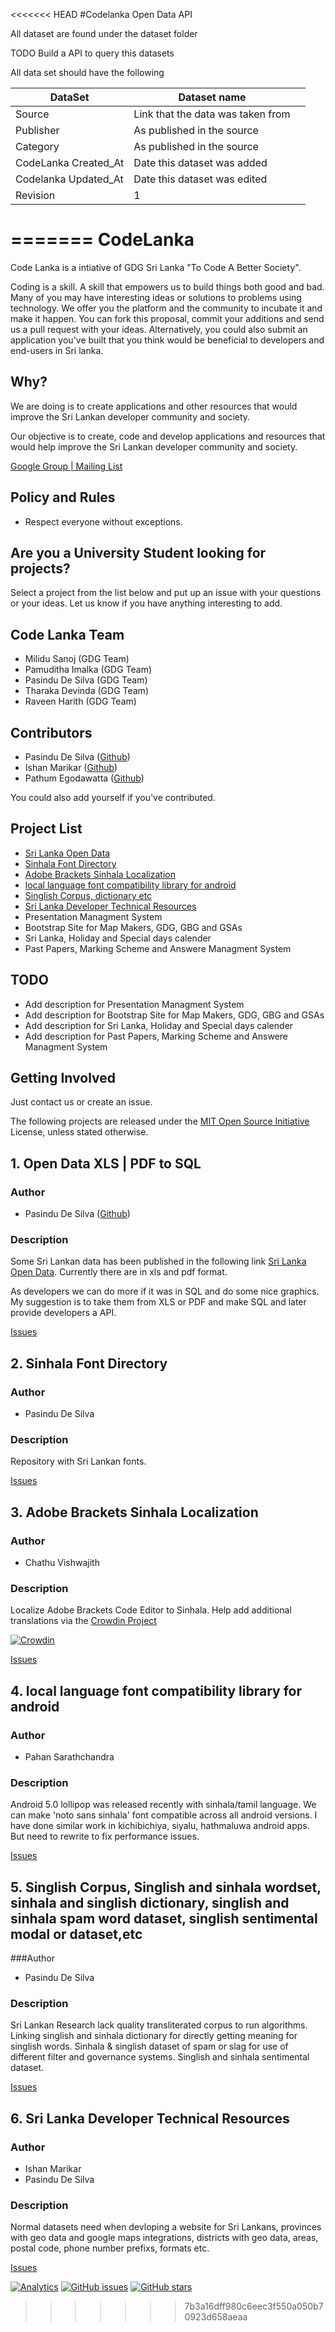 <<<<<<< HEAD
#Codelanka Open Data API

All dataset are found under the dataset folder


TODO
Build a API to query this datasets


All data set should have the following


| DataSet              | Dataset name                      |   |
|----------------------|-----------------------------------|---|
| Source               | Link that the data was taken from |   |
| Publisher            | As published in the source        |   |
| Category             | As published in the source        |   |
| CodeLanka Created_At | Date this dataset was added       |   |
| Codelanka Updated_At | Date this dataset was edited      |   |
| Revision             | 1                                 |   |

=======
CodeLanka
=========

Code Lanka is a intiative of GDG Sri Lanka "To Code A Better Society".

Coding is a skill. A skill that empowers us to build things both good and bad. Many of you may have interesting ideas or solutions to problems using technology. We offer you the platform and the community to incubate it and make it happen. You can fork this proposal, commit your additions and send us a pull request with your ideas. Alternatively, you could also submit an application you've built that you think would be beneficial to developers and end-users in Sri lanka.

## Why?

We are doing is to create applications and other resources that would improve the Sri Lankan developer community and society.

Our objective is to create, code and develop applications and resources that would help improve the Sri Lankan developer community and society.

[Google Group | Mailing List](https://groups.google.com/forum/#!forum/codelanka)

## Policy and Rules


* Respect everyone without exceptions.


## Are you a University Student looking for projects?

Select a project from the list below and put up an issue with your questions or your ideas. Let us know if you have anything interesting to add.


## Code Lanka Team

*   Milidu Sanoj (GDG Team)
*   Pamuditha Imalka (GDG Team)
*   Pasindu De Silva (GDG Team)
*   Tharaka Devinda (GDG Team)
*   Raveen Harith (GDG Team)


## Contributors
*   Pasindu De Silva ([Github](https://github.com/pasindud))
*   Ishan Marikar ([Github](https://github.com/ishan-marikar))
*   Pathum Egodawatta ([Github](https://github.com/pathumego))

You could also add yourself if you've contributed.


## Project List
*   [Sri Lanka Open Data](https://github.com/CodeLanka/codeLanka-Proposals/blob/master/README.md#1-open-data-xls--pdf-to-sql)
*   [Sinhala Font Directory](https://github.com/CodeLanka/codeLanka-Proposals#author-2)
*   [Adobe Brackets Sinhala Localization](https://github.com/CodeLanka/codeLanka-Proposals#3-adobe-brackets-sinhala-localization)
*   [local language font compatibility library for android](https://github.com/CodeLanka/codeLanka-Proposals#4-local-language-font-compatibility-library-for-android)
*   [Singlish Corpus, dictionary etc](https://github.com/CodeLanka/codeLanka-Proposals/#5-singlish-corpus-singlish-and-sinhala-wordset-sinhala-and-singlish-dictionary-singlish-and-sinhala-spam-word-dataset-singlish-sentimental-modal-or-dataset--etc)
*   [Sri Lanka Developer Technical Resources](https://github.com/CodeLanka/codeLanka-Proposals/blob/master/README.md#6-sri-lanka-developer-technical-resources)
*   Presentation Managment System
*   Bootstrap Site for Map Makers, GDG, GBG and GSAs
*   Sri Lanka, Holiday and Special days calender
*   Past Papers, Marking Scheme and Answere Managment System

## TODO
*   Add description for Presentation Managment System
*   Add description for Bootstrap Site for Map Makers, GDG, GBG and GSAs
*   Add description for Sri Lanka, Holiday and Special days calender
*   Add description for Past Papers, Marking Scheme and Answere Managment System

## Getting Involved
Just contact us or create an issue.

The following projects are released under the [MIT Open Source Initiative](http://opensource.org/licenses/MIT) License, unless stated otherwise.


## 1. Open Data XLS | PDF to SQL

### Author


* Pasindu De Silva ([Github](https://github.com/pasindud))


### Description


Some Sri Lankan data has been published in the following link [Sri Lanka Open Data](http://www.gov.lk/web/index.php?option=com_content&view=article&id=301&Itemid=423&lang=en). Currently there are in xls and pdf format.

As developers we can do more if it was in SQL and do some nice graphics. My suggestion is to take them from XLS or PDF and make SQL and later provide developers a API.

[Issues](https://github.com/CodeLanka/codeLanka-Proposals/issues/2)




## 2. Sinhala Font Directory 

### Author


* Pasindu De Silva


### Description


Repository with Sri Lankan fonts.



[Issues](https://github.com/CodeLanka/codeLanka-Proposals/issues/3)


## 3. Adobe Brackets Sinhala Localization

### Author


* Chathu Vishwajith


### Description

Localize Adobe Brackets Code Editor to Sinhala.
Help add additional translations via the [Crowdin Project](https://crowdin.com/project/adobe-brackets-sinhala-transla)

[![Crowdin](https://d322cqt584bo4o.cloudfront.net/adobe-brackets-sinhala-transla/localized.png)](https://crowdin.com/project/adobe-brackets-sinhala-transla)

[Issues](https://github.com/CodeLanka/codeLanka-Proposals/issues/6)


## 4. local language font compatibility library for android


### Author


* Pahan Sarathchandra


### Description


Android 5.0 lollipop was released recently with sinhala/tamil language. We can make 'noto sans sinhala' font compatible across all android versions. I have done similar work in kichibichiya, siyalu, hathmaluwa android apps. But need to rewrite to fix performance issues.


[Issues](https://github.com/CodeLanka/codeLanka-Proposals/issues/8)



## 5. Singlish Corpus, Singlish and sinhala wordset, sinhala and singlish dictionary, singlish and sinhala spam word dataset, singlish sentimental modal or dataset,etc

###Author

* Pasindu De Silva

### Description


Sri Lankan Research lack quality transliterated corpus to run algorithms. Linking singlish and sinhala dictionary for directly getting meaning for singlish words. Sinhala & singlish dataset of spam or slag for use of different filter and governance systems. Singlish and sinhala sentimental dataset.


[Issues](https://github.com/CodeLanka/codeLanka-Proposals/issues/12)


## 6. Sri Lanka Developer Technical Resources

### Author

* Ishan Marikar
* Pasindu De Silva

### Description


Normal datasets need when devloping a website for Sri Lankans, provinces with geo data and google maps integrations, districts with geo data, areas, postal code, phone number prefixs, formats etc.


[Issues](https://github.com/CodeLanka/codeLanka-Proposals/issues/13)

[![Analytics](https://ga-beacon.appspot.com/UA-61937988-1/CodeLanka/codeLanka-Proposals)](https://github.com/igrigorik/ga-beacon) [![GitHub issues](https://img.shields.io/github/issues/CodeLanka/codeLanka-Proposals.svg?style=flat-square)](https://github.com/CodeLanka/codeLanka-Proposals/issues) [![GitHub stars](https://img.shields.io/github/stars/CodeLanka/codeLanka-Proposals.svg?style=flat-square)](https://github.com/CodeLanka/codeLanka-Proposals/stargazers)
>>>>>>> 7b3a16dff980c6eec3f550a050b70923d658aeaa
